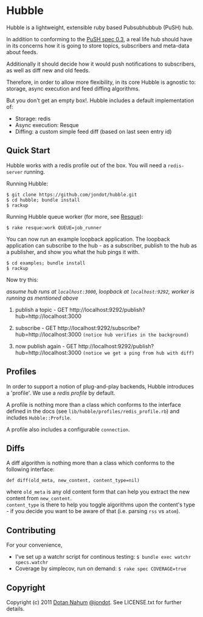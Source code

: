 # Hubble

Hubble is a lightweight, extensible ruby based Pubsubhubbub (PuSH) hub.  

In addition to conforming to the [PuSH spec 0.3](http://pubsubhubbub.googlecode.com/svn/trunk/pubsubhubbub-core-0.3.html), a real life hub
should have in its concerns how it is going to store topics, subscribers
and meta-data about feeds.  

Additionally it should decide how it would
push notifications to subscribers, as well as diff new and old feeds.  


Therefore, in order to allow more flexibility, in its core Hubble is agnostic to: storage, async execution and feed diffing algorithms.  

But you don't get an empty box!. Hubble includes a default implementation of:

* Storage: redis
* Async execution: Resque
* Diffing: a custom simple feed diff (based on last seen entry id)

## Quick Start
Hubble works with a redis profile out of the box. You will need a
`redis-server` running.  

Running Hubble:
    
    $ git clone https://github.com/jondot/hubble.git
    $ cd hubble; bundle install
    $ rackup

Running Hubble queue worker (for more, see [Resque](https://github.com/defunkt/resque)):
  
    $ rake resque:work QUEUE=job_runner

You can now run an example loopback application. The loopback
application can subscribe to the hub - as a subscriber, publish to the
hub as a publisher, and show you what the hub pings it with.

    $ cd examples; bundle install
    $ rackup

Now try this:  

_assume hub runs at `localhost:3000`, loopback at `localhost:9292`, worker
is running as mentioned above_

1. publish a topic - GET http://localhost:9292/publish?hub=http://localhost:3000
2. subscribe       - GET http://localhost:9292/subscribe?hub=http://localhost:3000
`(notice hub verifies in the background)`

3. now publish again - GET http://localhost:9292/publish?hub=http://localhost:3000
`(notice we get a ping from hub with diff)`


## Profiles

In order to support a notion of plug-and-play backends, Hubble
introduces a 'profile'. We use a _redis profile_ by default.  

A profile is nothing more than a class which conforms to the interface
defined in the docs (see `lib/hubble/profiles/redis_profile.rb`) and
includes `Hubble::Profile`.  

A profile also includes a configurable `connection`.


## Diffs

A diff algorithm is nothing more than a class which conforms to the
following interface:

    def diff(old_meta, new_content, content_type=nil)

where `old_meta` is any old content form that can help you extract the
new content from `new_content`.  
`content_type` is there to help you toggle algorithms upon the content's type - if you decide you want to be aware of
that (i.e. parsing `rss` vs `atom`).



## Contributing

For your convenience,

* I've set up a watchr script for continous testing: `$ bundle exec
  watchr specs.watchr`
* Coverage by simplecov, run on demand: `$ rake spec COVERAGE=true`


## Copyright

Copyright (c) 2011 [Dotan Nahum](http://gplus.to/dotan) [@jondot](http://twitter.com/jondot). See LICENSE.txt for further details.

